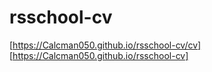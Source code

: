 # rsschool-cv
[https://Calcman050.github.io/rsschool-cv/cv]
[https://Calcman050.github.io/rsschool-cv]
